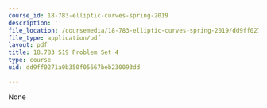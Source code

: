 ```yaml
---
course_id: 18-783-elliptic-curves-spring-2019
description: ''
file_location: /coursemedia/18-783-elliptic-curves-spring-2019/dd9ff0271a0b350f05667beb230093dd_MIT18_783S19_pset4.pdf
file_type: application/pdf
layout: pdf
title: 18.783 S19 Problem Set 4
type: course
uid: dd9ff0271a0b350f05667beb230093dd

---
```

None
